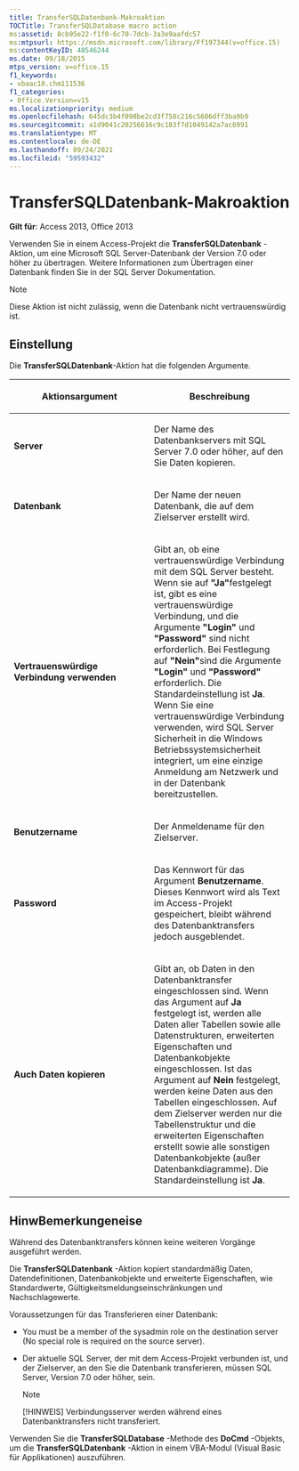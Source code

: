 ```yaml
---
title: TransferSQLDatenbank-Makroaktion
TOCTitle: TransferSQLDatabase macro action
ms:assetid: 8cb95e22-f1f0-6c70-7dcb-3a3e9aafdc57
ms:mtpsurl: https://msdn.microsoft.com/library/Ff197344(v=office.15)
ms:contentKeyID: 48546244
ms.date: 09/18/2015
mtps_version: v=office.15
f1_keywords:
- vbaac10.chm111536
f1_categories:
- Office.Version=v15
ms.localizationpriority: medium
ms.openlocfilehash: 645dc3b4f098be2cd3f758c216c5606dff3ba9b9
ms.sourcegitcommit: a1d9041c20256616c9c183f7d1049142a7ac6991
ms.translationtype: MT
ms.contentlocale: de-DE
ms.lasthandoff: 09/24/2021
ms.locfileid: "59593432"
---
```

# <a name="transfersqldatabase-macro-action"></a>TransferSQLDatenbank-Makroaktion

**Gilt für**: Access 2013, Office 2013

Verwenden Sie in einem Access-Projekt die **TransferSQLDatenbank** -Aktion, um eine Microsoft SQL Server-Datenbank der Version 7.0 oder höher zu übertragen. Weitere Informationen zum Übertragen einer Datenbank finden Sie in der SQL Server Dokumentation.

> [!NOTE]
> Diese Aktion ist nicht zulässig, wenn die Datenbank nicht vertrauenswürdig ist.

## <a name="setting"></a>Einstellung

Die **TransferSQLDatenbank**-Aktion hat die folgenden Argumente.

<table>
<colgroup>
<col style="width: 50%" />
<col style="width: 50%" />
</colgroup>
<thead>
<tr class="header">
<th><p>Aktionsargument</p></th>
<th><p>Beschreibung</p></th>
</tr>
</thead>
<tbody>
<tr class="odd">
<td><p><strong>Server</strong></p></td>
<td><p>Der Name des Datenbankservers mit SQL Server 7.0 oder höher, auf den Sie Daten kopieren.</p></td>
</tr>
<tr class="even">
<td><p><strong>Datenbank</strong></p></td>
<td><p>Der Name der neuen Datenbank, die auf dem Zielserver erstellt wird.</p></td>
</tr>
<tr class="odd">
<td><p><strong>Vertrauenswürdige Verbindung verwenden</strong></p></td>
<td><p>Gibt an, ob eine vertrauenswürdige Verbindung mit dem SQL Server besteht. Wenn sie auf <strong>"Ja"</strong>festgelegt ist, gibt es eine vertrauenswürdige Verbindung, und die Argumente <strong>"Login"</strong> und <strong>"Password"</strong> sind nicht erforderlich. Bei Festlegung auf <strong>"Nein"</strong>sind die Argumente <strong>"Login"</strong> und <strong>"Password"</strong> erforderlich. Die Standardeinstellung ist <strong>Ja</strong>. Wenn Sie eine vertrauenswürdige Verbindung verwenden, wird SQL Server Sicherheit in die Windows Betriebssystemsicherheit integriert, um eine einzige Anmeldung am Netzwerk und in der Datenbank bereitzustellen.</p></td>
</tr>
<tr class="even">
<td><p><strong>Benutzername</strong></p></td>
<td><p>Der Anmeldename für den Zielserver.</p></td>
</tr>
<tr class="odd">
<td><p><strong>Password</strong></p></td>
<td><p>Das Kennwort für das Argument <strong>Benutzername</strong>. Dieses Kennwort wird als Text im Access-Projekt gespeichert, bleibt während des Datenbanktransfers jedoch ausgeblendet.</p></td>
</tr>
<tr class="even">
<td><p><strong>Auch Daten kopieren</strong></p></td>
<td><p>Gibt an, ob Daten in den Datenbanktransfer eingeschlossen sind. Wenn das Argument auf <strong>Ja</strong> festgelegt ist, werden alle Daten aller Tabellen sowie alle Datenstrukturen, erweiterten Eigenschaften und Datenbankobjekte eingeschlossen. Ist das Argument auf <strong>Nein</strong> festgelegt, werden keine Daten aus den Tabellen eingeschlossen. Auf dem Zielserver werden nur die Tabellenstruktur und die erweiterten Eigenschaften erstellt sowie alle sonstigen Datenbankobjekte (außer Datenbankdiagramme). Die Standardeinstellung ist <strong>Ja</strong>.</p></td>
</tr>
</tbody>
</table>


## <a name="remarks"></a>HinwBemerkungeneise

Während des Datenbanktransfers können keine weiteren Vorgänge ausgeführt werden.

Die **TransferSQLDatenbank** -Aktion kopiert standardmäßig Daten, Datendefinitionen, Datenbankobjekte und erweiterte Eigenschaften, wie Standardwerte, Gültigkeitsmeldungseinschränkungen und Nachschlagewerte.

Voraussetzungen für das Transferieren einer Datenbank:

- You must be a member of the sysadmin role on the destination server (No special role is required on the source server).

- Der aktuelle SQL Server, der mit dem Access-Projekt verbunden ist, und der Zielserver, an den Sie die Datenbank transferieren, müssen SQL Server, Version 7.0 oder höher, sein.

  > [!NOTE]
  > [!HINWEIS] Verbindungsserver werden während eines Datenbanktransfers nicht transferiert.

Verwenden Sie die **TransferSQLDatabase** -Methode des **DoCmd** -Objekts, um die **TransferSQLDatenbank** -Aktion in einem VBA-Modul (Visual Basic für Applikationen) auszuführen.

